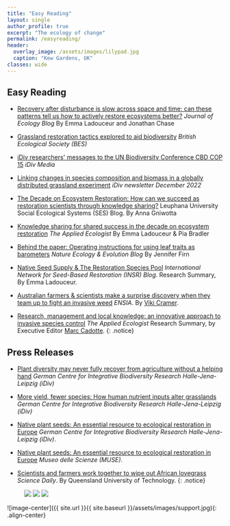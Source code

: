 ```yaml
---
title: "Easy Reading"
layout: single
author_profile: true
excerpt: "The ecology of change"
permalink: /easyreading/
header:
  overlay_image: /assets/images/lilypad.jpg
  caption: "Kew Gardens, UK"
classes: wide    
---
```


## Easy Reading
* [Recovery after disturbance is slow across space and time; can these patterns tell us how to actively restore ecosystems better?](https://jecologyblog.com/2023/02/10/recovery-after-disturbance-is-slow-across-space-and-time-can-these-patterns-tell-us-how-to-actively-restore-ecosystems-better/) *Journal of Ecology Blog* By Emma Ladouceur and Jonathan Chase

* [Grassland restoration tactics explored to aid biodiversity](https://www.britishecologicalsociety.org/grassland-restoration-tactics-explored-to-aid-biodiversity/) *British Ecological Society (BES)*

* [iDiv researchers' messages to the UN Biodiversity Conference CBD COP 15](https://www.idiv.de/en/web/cbd-cop-15.html) *iDiv Media*

* [Linking changes in species composition and biomass in a globally distributed grassland experiment](https://www.idiv.de/en/newsletter/2022-1/editors-choice-2-1.html) *iDiv newsletter December 2022*

* [The Decade on Ecosystem Restoration: How can we succeed as restoration scientists through knowledge sharing?](https://science4sustainability.wordpress.com/2022/05/16/the-decade-on-ecosystem-restoration-how-can-we-succeed-as-restoration-scientists-through-knowledge-sharing/) Leuphana University Social Ecological Systems (SES) Blog. By Anna Gniwotta

* [Knowledge sharing for shared success in the decade on ecosystem restoration](https://appliedecologistsblog.com/2022/04/05/knowledge-sharing-for-shared-success-in-the-decade-on-ecosystem-restoration/) *The Applied Ecologist* By Emma Ladouceur & Pia Bradler

* [Behind the paper: Operating instructions for using leaf traits as barometers](https://natureecoevocommunity.nature.com/users/105785-jennifer-firn/posts/43150-leaf-traits-are-barometers-of-short-term-perturbations-in-grasslands-but-operating-instructions-apply) *Nature Ecology & Evolution Blog* By Jennifer Firn

* [Native Seed Supply & The Restoration Species Pool](http://ser-insr.org/news/2017/7/4/native-seed-supply-the-restoration-species-pool) *International Network for Seed-Based Restoration (INSR) Blog*. Research Summary, By Emma Ladouceur.

* [Australian farmers & scientists make a surprise discovery when they team up to fight an invasive weed](https://ensia.com/articles/invasive/) *ENSIA*. By [Viki Cramer](https://twitter.com/VikiCramer).

* [Research, management and local knowledge: an innovative approach to invasive species control](https://jappliedecologyblog.wordpress.com/2017/07/06/research-management-and-local-knowledge/) *The Applied Ecologist* Research Summary, by Executive Editor [Marc Cadotte](https://twitter.com/urban_sci).
{: .notice}

## Press Releases
* [Plant diversity may never fully recover from agriculture without a helping hand](https://www.idiv.de/en/news/news_single_view/5078.html) *German Centre for Integrative Biodiversity Research Halle-Jena-Leipzig (iDiv)*

* [More yield, fewer species: How human nutrient inputs alter grasslands](https://www.idiv.de/en/news/news_single_view/4627.html) *German Centre for Integrative Biodiversity Research Halle-Jena-Leipzig (iDiv)*

* [Native plant seeds: An essential resource to ecological restoration in Europe](https://www.idiv.de/en/news/archive-2017/news-2017-single-view/1105.html) *German Centre for Integrative Biodiversity Research Halle-Jena-Leipzig (iDiv)*. 

* [Native plant seeds: An essential resource to ecological restoration in Europe](http://www.muse.it/en/news/Archivio/Pages/ricerca-piante-autoctone.aspx) *Museo delle Scienze (MUSE)*. 

* [Scientists and farmers work together to wipe out African lovegrass](https://www.sciencedaily.com/releases/2017/09/170921101741.htm) *Science Daily*. By Queensland University of Technology.
{: .notice}

<figure class="third">
  <img src="/conservation/assets/images/canada/forest.JPG">
  <img src="/conservation/assets/images/canada/mistytreebandw.jpg">
  <img src="/conservation/assets/images/blackdown_moss.jpg">
</figure>


![image-center]({{ site.url }}{{ site.baseurl }}/assets/images/support.jpg){: .align-center}